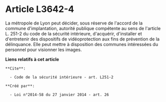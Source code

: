 # Article L3642-4

La métropole de Lyon peut décider, sous réserve de l'accord de la commune d'implantation, autorité publique compétente au
sens de l'article L. 251-2 du code de la sécurité intérieure, d'acquérir, d'installer et d'entretenir des dispositifs de
vidéoprotection aux fins de prévention de la délinquance. Elle peut mettre à disposition des communes intéressées du
personnel pour visionner les images.

**Liens relatifs à cet article**

	**Cite**:

	  - Code de la sécurité intérieure - art. L251-2

	**Créé par**:

	  - Loi n°2014-58 du 27 janvier 2014 - art. 26
